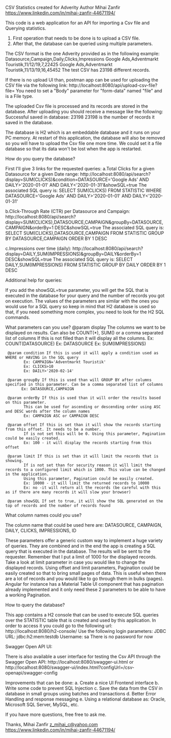 CSV Statistics created for Adverity
Author Mihai Zanfir
https://www.linkedin.com/in/mihai-zanfir-44671194/

This code is a web application for an API for importing a Csv file and Querying statistics.

1. First operation that needs to be done is to upload a CSV file.
2. After that, the database can be queried using multiple parameters.

The CSV format is the one Adverity provided as in the following example:
Datasource,Campaign,Daily,Clicks,Impressions
Google Ads,Adventmarkt Touristik,11/12/19,7,22425
Google Ads,Adventmarkt Touristik,11/13/19,16,45452
The test CSV has 23198 different records.

If there is no upload UI than, postman app can be used for uploading the CSV file via the following link:
http://localhost:8080/api/upload-csv-file?file=
You need to set a "Body" parameter for "form-data" named "file" and is a File type.

The uploaded Csv file is processed and its records are stored in the database.
After uploading you should receive a message like the following: Successful saved in database: 23198
23198 is the number of records it saved in the database.

The database is H2 which is an embeddable database and it runs on your PC memory.
At restart of this application, the database will also be removed so you will have to upload the Csv file one more time.
We could set it a file database so that its data won't be lost when the app is restarted.

How do you query the database?

First I'll give 3 links for the requested queries:
a.Total Clicks for a given Datasource for a given Date range:
http://localhost:8080/api/search?display=SUM(CLICKS)&condition=DATASOURCE='Google Ads' AND DAILY>'2020-01-01' AND DAILY<'2020-01-31'&showSQL=true
The associated SQL query is:
SELECT SUM(CLICKS) FROM STATISTIC WHERE DATASOURCE='Google Ads' AND DAILY>'2020-01-01' AND DAILY<'2020-01-31'

b.Click-Through Rate (CTR) per Datasource and Campaign:
http://localhost:8080/api/search?display=SUM(CLICKS),DATASOURCE,CAMPAIGN&groupBy=DATASOURCE,CAMPAIGN&orderBy=1 DESC&showSQL=true
The associated SQL query is:
SELECT SUM(CLICKS),DATASOURCE,CAMPAIGN FROM STATISTIC GROUP BY DATASOURCE,CAMPAIGN ORDER BY 1 DESC

c.Impressions over time (daily):
http://localhost:8080/api/search?display=DAILY,SUM(IMPRESSIONS)&groupBy=DAILY&orderBy=1 DESC&showSQL=true
The associated SQL query is:
SELECT DAILY,SUM(IMPRESSIONS) FROM STATISTIC GROUP BY DAILY ORDER BY 1 DESC

Additional help for queries:

If you add the showSQL=true parameter, you will get the SQL that is executed in the database for your query
and the number of records you got on execution.
The values of the parameters are similar with the ones you would use for a SQL query so keep in mind that H2 database is used so that, if you need something more complex, you need to look for the H2 SQL commands.

What parameters can you use?
	 @param display The columns we want to be displayed on results. Can also be COUNT(*), SUM() or a comma separated list of columns
	  		If this is not filled than it will display all the columns.
	  		Ex: COUNT(DATASOURCE)
	  		Ex: DATASOURCE
	  		Ex: SUM(IMPRESSIONS)
	  
	 @param condition If this is used it will apply a condition used as WHERE or HAVING in the SQL query
	  		Ex: CAMPAIGN='Adventmarkt Touristik'
	  		Ex: CLICKS>10
	  		Ex: DAILY>'2020-02-14'
	  
	 @param groupBy If this is used than will GROUP BY after columns specified in this parameter. Can be a comma separated list of columns
	       Ex: DATASOURCE,CAMPAIGN
	       
	 @param orderBy If this is used than it will order the results based on this parameter.
	  		This can be used for ascending or descending order using ASC and DESC words after the column names 
	  		Ex: CAMPAIGN ASC or CAMPAIGN DESC
	  
	 @param offset If this is set than it will show the records starting from this offset. It needs to be a number.
	  		If is not set this will be 0. Using this parameter, Pagination could be easily created.
	  		Ex: 100 - it will display the records starting from this offset
	  
	 @param limit If this is set than it will limit the records that is showing.
	  		If is not set than for security reason it will limit the records to a configured limit which is 1000. This value can be changed in the application.
	  		Using this parameter, Pagination could be easily created.
	  		Ex: 10000 - it will limit the returned records to 10000
	  		Ex: no -it will return all the records (be careful with this as if there are many records it will slow your browser)
	  
	 @param showSQL If set to true, it will show the SQL generated on the top of records and the number of records found

What column names could you use?

The column name that could be used here are: DATASOURCE, CAMPAIGN, DAILY, CLICKS, IMPRESSIONS, ID

These parameters offer a generic custom way to implement a huge variety of queries.
They are combined and in the end the app is creating a SQL query that is executed in the database.
The results will be sent to the requester.
Remember that I put a limit of 1000 for the displayed records.
Take a look at limit parameter in case you would like to change the displayed records.
Using offset and limit parameters, Pagination could be easily created so that to bring small pages of data.
This is useful when there are a lot of records and you would like to go through them in bulks (pages).
Angular for instance has a Material Table UI component that has pagination already implemented and it only need these 2 parameters to be able to have a working Pagination.

How to query the database?

This app contains a H2 console that can be used to execute SQL queries over the STATISTIC table that is created and used by this application.
In order to access it you could go to the following url:
http://localhost:8080/h2-console/
Use the following login parameters:
JDBC URL: jdbc:h2:mem:testdb
Username: sa
There is no password for now

Swagger Open API UI:

There is also available a user interface for testing the Csv API through the Swagger Open API:
http://localhost:8080/swagger-ui.html
or
http://localhost:8080/swagger-ui/index.html?configUrl=/csv-openapi/swagger-config

Improvements that can be done:
a. Create a nice UI Frontend interface
b. Write some code to prevent SQL Injection
c. Save the data from the CSV in database in small groups using batches and transactions
d. Better Error Handling and response messaging
e. Using a relational database as: Oracle, Microsoft SQL Server, MySQL, etc.

If you have more questions, free free to ask me.

Thanks,
Mihai Zanfir
z_mihai_c@yahoo.com
https://www.linkedin.com/in/mihai-zanfir-44671194/
